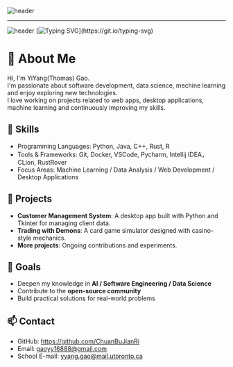 <!-- 顶部彩虹横幅 -->
![header](https://capsule-render.vercel.app/api?type=waving&color=ff0000,ff7f00,ffff00,00ff00,0000ff,4b0082,8f00ff&height=230&section=header&text=Hello!%20I'm%20YiYang%20(Thomas)%20👋&fontSize=40&fontAlignY=40)

---

![header](https://capsule-render.vercel.app/api?type=waving&color=gradient&height=200&section=header&text=Hello!%20I'm%20YiYang%20(Thomas)%20👋&fontSize=40)
[![Typing SVG](https://readme-typing-svg.demolab.com?font=Fira+Code&size=28&pause=1000&color=F75C7E&center=true&vCenter=true&width=600&lines=Welcome+to+my+GitHub!;AI+%7C+Computer+Science+Enthusiast;Always+learning+new+things...)](https://git.io/typing-svg)

# 👋 About Me

Hi, I'm YiYang(Thomas) Gao.  
I'm passionate about software development, data science, mechine learning and enjoy exploring new technologies.  
I love working on projects related to  web apps, desktop applications, machine learning and continuously improving my skills.

## 🚀 Skills
- Programming Languages: Python, Java, C++, Rust, R
- Tools & Frameworks: Git, Docker, VSCode, Pycharm, Intellij IDEA， CLion, RustRover
- Focus Areas: Machine Learning / Data Analysis / Web Development / Desktop Applications 

## 📂 Projects
- **Customer Management System**: A desktop app built with Python and Tkinter for managing client data.  
- **Trading with Demons**: A card game simulator designed with casino-style mechanics.  
- **More projects**: Ongoing contributions and experiments.  

## 🎯 Goals
- Deepen my knowledge in **AI / Software Engineering / Data Science**  
- Contribute to the **open-source community**  
- Build practical solutions for real-world problems  

## 📫 Contact
- GitHub: https://github.com/ChuanBuJianRi
- Email: gaoyy16888@gmail.com
- School E-mail: yyang.gao@mail.utoronto.ca

